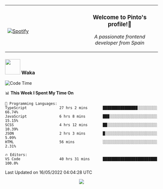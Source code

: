 <table width="100%" align="center"> 
  <tr>
  <td width="50%">
      
&nbsp; <br> [![Spotify](https://novatorem-zeta-rust.vercel.app/api/spotify)](https://open.spotify.com/user/novatorem-zeta-rust)

  </td>
  <td width="50%">
    <h3 align="center">Welcome to Pinto's profile!👋</h3>
    <p align="center"><em>A passionate frontend developer from Spain</em></p>
  </td>
  </table>

### <img src="https://media.giphy.com/media/VgCDAzcKvsR6OM0uWg/giphy.gif" width="50"> Waka

  <!--START_SECTION:waka-->
![Code Time](http://img.shields.io/badge/Code%20Time-368%20hrs%2041%20mins-blue)

📊 **This Week I Spent My Time On** 

```text
💬 Programming Languages: 
TypeScript               27 hrs 2 mins       ████████████████░░░░░░░░░   66.74% 
JavaScript               6 hrs 8 mins        ███░░░░░░░░░░░░░░░░░░░░░░   15.15% 
SCSS                     4 hrs 12 mins       ██░░░░░░░░░░░░░░░░░░░░░░░   10.39% 
JSON                     2 hrs 3 mins        █░░░░░░░░░░░░░░░░░░░░░░░░   5.09% 
HTML                     56 mins             ░░░░░░░░░░░░░░░░░░░░░░░░░   2.31%

🔥 Editors: 
VS Code                  40 hrs 31 mins      █████████████████████████   100.0%

```


 Last Updated on 16/05/2022 04:04:28 UTC
<!--END_SECTION:waka-->

<div align="center">
<img src="https://github-readme-stats-gilt-tau.vercel.app/api/top-langs/?username=pinto-hub&layout=compact&theme=dracula" />
</div>
